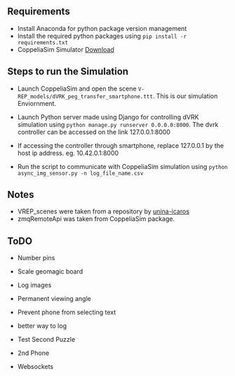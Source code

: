 ## Requirements

- Install Anaconda for python package version management
- Install the required python packages using `pip install -r requirements.txt`
- CoppeliaSim Simulator [Download](https://www.coppeliarobotics.com/downloads)

## Steps to run the Simulation

- Launch CoppeliaSim and open the scene `V-REP_models/dVRK_peg_transfer_smartphone.ttt`. This is our simulation Enviornment.

- Launch Python server made using Django for controlling dVRK simulation using `python manage.py runserver 0.0.0.0:8000`. The dvrk controller can be accessed on the link 127.0.0.1:8000

- If accessing the controller through smartphone, replace 127.0.0.1 by the host ip address.
  eg. 10.42.0.1:8000

- Run the script to communicate with CoppeliaSim simulation using `python async_img_sensor.py -n log_file_name.csv`

## Notes

- VREP_scenes were taken from a repository by [
  unina-icaros](https://github.com/unina-icaros/dvrk-vrep)
- zmqRemoteApi was taken from CoppeliaSim package.

## ToDO

- Number pins
- Scale geomagic board

- Log images
- Permanent viewing angle
- Prevent phone from selecting text
- better way to log
- Test Second Puzzle
- 2nd Phone
- Websockets
